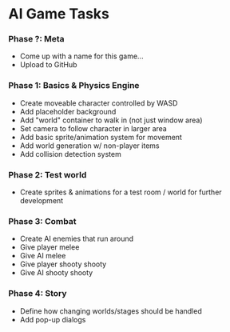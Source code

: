 # AI Game Tasks

### Phase ?: Meta
- Come up with a name for this game...
- Upload to GitHub

### Phase 1: Basics & Physics Engine
- Create moveable character controlled by WASD
- Add placeholder background
- Add "world" container to walk in (not just window area)
- Set camera to follow character in larger area
- Add basic sprite/animation system for movement
- Add world generation w/ non-player items
- Add collision detection system

### Phase 2: Test world
- Create sprites & animations for a test room / world for further development

### Phase 3: Combat
- Create AI enemies that run around
- Give player melee
- Give AI melee
- Give player shooty shooty
- Give AI shooty shooty

### Phase 4: Story
- Define how changing worlds/stages should be handled
- Add pop-up dialogs
